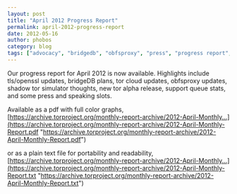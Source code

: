 ```yaml
---
layout: post
title: "April 2012 Progress Report"
permalink: april-2012-progress-report
date: 2012-05-16
author: phobos
category: blog
tags: ["advocacy", "bridgedb", "obfsproxy", "press", "progress report", "shadow", "tails releases", "tor alpha release", "tor simulator", "volunteer support"]
---
```


Our progress report for April 2012 is now available. Highlights include tls/openssl updates, bridgeDB plans, tor cloud updates, obfsproxy updates, shadow tor simulator thoughts, new tor alpha release, support queue stats, and some press and speaking slots.

Available as a pdf with full color graphs, [https://archive.torproject.org/monthly-report-archive/2012-April-Monthly...](https://archive.torproject.org/monthly-report-archive/2012-April-Monthly-Report.pdf "https://archive.torproject.org/monthly-report-archive/2012-April-Monthly-Report.pdf")

or as a plain text file for portability and readability, [https://archive.torproject.org/monthly-report-archive/2012-April-Monthly...](https://archive.torproject.org/monthly-report-archive/2012-April-Monthly-Report.txt "https://archive.torproject.org/monthly-report-archive/2012-April-Monthly-Report.txt")

